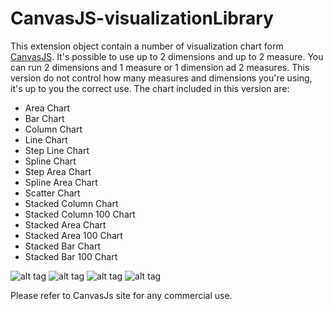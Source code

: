 # CanvasJS-visualizationLibrary

This extension object contain a number of visualization chart form [CanvasJS](http://canvasjs.com/). It's possible to use up to 2 dimensions and up to 2 measure. You can run 2 dimensions and 1 measure or 1 dimension ad 2 measures. This version do not control how many measures and dimensions you're using, it's up to you the correct use.
The chart included in this version are:
 * Area Chart
 * Bar Chart
 * Column Chart
 * Line Chart
 * Step Line Chart
 * Spline Chart
 * Step Area Chart
 * Spline Area Chart
 * Scatter Chart
 * Stacked Column Chart
 * Stacked Column 100 Chart
 * Stacked Area Chart
 * Stacked Area 100 Chart
 * Stacked Bar Chart
 * Stacked Bar 100 Chart
 
 ![alt tag](http://canvasjs.com/wp-content/uploads/images/gallery/gallery-overview/javascript-column-chart.jpg)
 ![alt tag](http://canvasjs.com/wp-content/uploads/images/gallery/gallery-overview/javascript-spline-chart.jpg)
 ![alt tag](http://canvasjs.com/wp-content/uploads/2013/01/html5_multi_series_bar_chart.jpg)
 ![alt tag](http://canvasjs.com/wp-content/uploads/2013/04/HTML5-dynamic-stepline-chart.jpg)
 
 Please refer to CanvasJs site for any commercial use.
 

